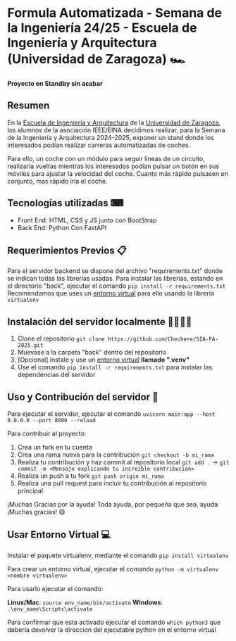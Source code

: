 # Formula Automatizada - Semana de la Ingeniería 24/25 - Escuela de Ingeniería y Arquitectura (Universidad de Zaragoza) 🏎
**Proyecto en Standby sin acabar**

## Resumen 
En la [Escuela de Ingenieria y Arquitectura](https://eina.unizar.es/) de la [Universidad de Zaragoza](https://www.unizar.es/), los alumnos de la asociación IEEE/EINA decidimos realizar, para la Semana de la Ingeniería y Arquitectura 2024-2025, exponer un stand donde los interesados podían realizar carreras automatizadas de coches.

Para ello, un coche con un módulo para seguir lineas de un circuito, realizaria vueltas mientras los interesados podían pulsar un botón en sus móviles para ajustar la velocidad del coche. Cuanto más rápido pulsasen en conjunto, mas rápido iría el coche.

## Tecnologías utilizadas ⌨
- Front End: HTML, CSS y JS junto con BootStrap
- Back End: Python Con FastAPI

## Requerimientos Previos 📋
Para el servidor backend se dispone del archivo "requirements.txt" donde se indican todas las librerias usadas.
Para instalar las librerias, estando en el directorio "back", ejecutar el comando `pip install -r requirements.txt`
Recomendamos que uses un [entorno virtual](#usar-entorno-virtual) para ello usando la libreria `virtualenv`

## Instalación del servidor localmente 🧑‍💻👩‍💻
1. Clone el repositorio `git clone https://github.com/Chechere/SIA-FA-2025.git`
2. Muevase a la carpeta "back" dentro del repositorio
3. [Opcional] instale y use un [entorno virtual](#usar-entorno-virtual) **llamado ".venv"**
4. Use el comando `pip install -r requirements.txt` para instalar las dependencias del servidor

## Uso y Contribución del servidor 🔧
Para ejecutar el servidor, ejecutar el comando `uvicorn main:app --host 0.0.0.0 --port 8000 --reload`

Para contribuir al proyecto:
1. Crea un fork en tu cuenta
2. Crea una rama nueva para la contribución `git checkout -b mi_rama`
3. Realiza tu contribución y haz commit al repositorio local `git add .` -> `git commit -m <Mensaje explicando tu increible contribución>`
4. Realiza un push a tu fork `git push origin mi_rama`
5. Realiza una pull request para incluir tu contribución al repositorio principal

¡Muchas Gracias por la ayuda! Toda ayuda, por pequeña que sea, ayuda ¡Muchas gracias! 😄

## Usar Entorno Virtual 💻
Instalar el paquete virtualenv, mediante el comando `pip install virtualenv`

Para crear un entorno virtual, ejecutar el comando `python -m virtualenv <nombre virtualenv>`

Para usarlo ejecutar el comando:

**Linux/Mac**: `source env_name/bin/activate`
**Windows**: `.\env_name\Scripts\activate`

Para confirmar que esta activado ejecutar el comando `which python3` que deberia devolver la direccion del ejecutable python en el entorno virtual